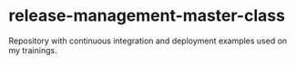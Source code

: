 # release-management-master-class
Repository with continuous integration and deployment examples used on my trainings.

